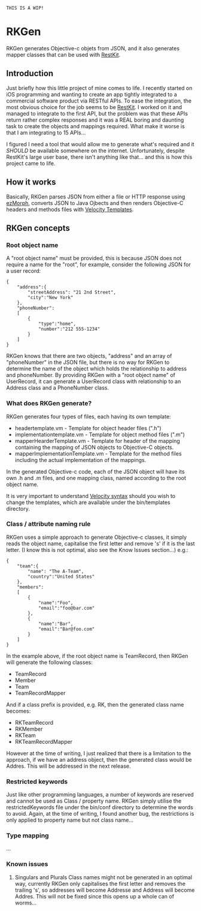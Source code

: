   
	THIS IS A WIP!



RKGen 
=====

RKGen generates Objective-c objets from JSON, and it also generates mapper
classes  that can be used with [RestKit](https://github.com/RestKit/RestKit).

Introduction  
------------

Just briefly how this little project of mine comes to life. I recently started
on iOS programming and wanting to create an app tightly integrated to a
commercial software product via RESTful APIs. To ease the integration, the most
obvious choice for the job seems to be
[RestKit](https://github.com/RestKit/RestKit). I worked on it and managed to
integrate to the first API, but the problem was that these APIs return rather
complex responses and it was a REAL boring and daunting task to create the
objects and mappings required.  What make it worse is that I am integrating to
15 APIs...

I figured I need a tool that would allow me to generate what's required and it
*SHOULD* be available somewhere on the internet. Unfortunately, despite
RestKit's large user base, there isn't anything  like that... and this is how
this project came to life.


How it works  
------------

Basically, RKGen parses JSON from either a file or HTTP response using
[ezMorph](http://ezmorph.sourceforge.net/), converts JSON to Java Ojbects and
then renders Objective-C headers and methods files with [Velocity
Templates](http://velocity.apache.org/).

RKGen concepts
--------------

### Root object name

A "root object name" must be provided, this is because JSON does not require a
name for the "root", for example, consider the following JSON for a user
record:


	{
		"address":{
			"streetAddress": "21 2nd Street",
			"city":"New York"
		},
		"phoneNumber":
		[
			{
				"type":"home",
				"number":"212 555-1234"
			}
		]
	}


RKGen knows that there are two objects, "address" and an array of "phoneNumber" in the
JSON file, but there is no way for RKGen to determine the name of the object
which holds the relationship to address and phoneNumber. By providing RKGen
with a "root object name" of UserRecord, it can generate a UserRecord class
with relationship to an Address class and a PhoneNumber class.

### What does RKGen generate?

RKGen generates four types of files, each having its own template:

* headertemplate.vm - Template for object header files (".h")
* implementationtemplate.vm - Template for object method files (".m")
* mapperHearderTemplate.vm - Template for header of the mapping containing the mapping of JSON objects to Objective-C objects.
* mapperImplementationTemplate.vm - Template for the method files including the actual implementation of the mappings.

In the generated Objective-c code, each of the JSON object will have its own .h and .m files, and one mapping class, named according to the root object name.

It is very important to understand [Velocity syntax](http://velocity.apache.org/) should you wish to change the templates, which are available under the bin/templates directory. 


### Class / attribute naming rule

RKGen uses a simple approach to generate Objective-c classes, it simply reads the object name, capitalise the first letter and remove 's' if it is the last letter. (I know this is not optimal, also see the Know Issues section...) e.g.:

	{
		"team":{
			"name": "The A-Team",
			"country":"United States"
		},
		"members":
		[
			{
				"name":"Foo",
				"email":"foo@bar.com"
			},
			{
				"name":"Bar",
				"email":"Bar@foo.com"
			}
		]
	}

In the example above, if the root object name is TeamRecord, then RKGen will generate the following classes:

* TeamRecord
* Member
* Team
* TeamRecordMapper

And if a class prefix is provided, e.g. RK, then the generated class name becomes:

* RKTeamRecord
* RKMember
* RKTeam
* RKTeamRecordMapper

However at the time of writing, I just realized that there is a limitation to the approach, if we have an address object, then the generated class would be Addres. This will be addressed in the next release.

### Restricted keywords

Just like other programming languages, a number of keywords are reserved and cannot be used as Class / property name. RKGen simply utilise the restrictedKeywords file under the bin/conf directory to determine the words to avoid. Again, at the time of writing, I found another bug, the restrictions is only applied to property name but not class name...

### Type mapping

...

### Known issues

1. Singulars and Plurals Class names might not be generated in an optimal way, currently RKGen only capitalises the first letter and removes the trailing 's', so addresses will become Addresse and Address will become Addres. This will not be fixed since this opens up a whole can of worms... 

